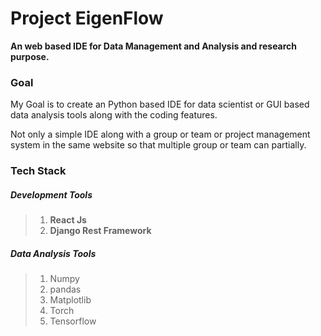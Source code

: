 # Project EigenFlow

**An web based IDE for Data Management and Analysis and research purpose.**
### Goal 	
My Goal is to create an Python based IDE for data scientist or GUI based data analysis tools along with the coding features.

Not only a simple IDE along with a group or team or project management system in the same website so that multiple group or team can partially.

### Tech Stack
##### Development Tools
> 1. **React Js**
> 2. **Django Rest Framework**
##### Data Analysis Tools 
> 1. Numpy 
> 2. pandas
> 3. Matplotlib
> 4. Torch
> 5. Tensorflow




